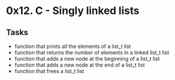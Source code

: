 # 0x12. C - Singly linked lists

## Tasks

- function that prints all the elements of a list_t list
- function that returns the number of elements in a linked list_t list
- function that adds a new node at the beginning of a list_t list
- function that adds a new node at the end of a list_t list
- function that frees a list_t list